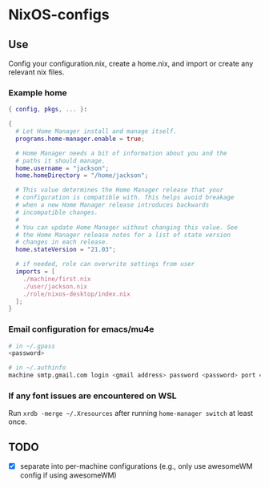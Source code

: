 # NixOS-configs

## Use
Config your configuration.nix, create a home.nix, and import or create any relevant nix files.

### Example home
```nix
{ config, pkgs, ... }:

{
  # Let Home Manager install and manage itself.
  programs.home-manager.enable = true;

  # Home Manager needs a bit of information about you and the
  # paths it should manage.
  home.username = "jackson";
  home.homeDirectory = "/home/jackson";

  # This value determines the Home Manager release that your
  # configuration is compatible with. This helps avoid breakage
  # when a new Home Manager release introduces backwards
  # incompatible changes.
  #
  # You can update Home Manager without changing this value. See
  # the Home Manager release notes for a list of state version
  # changes in each release.
  home.stateVersion = "21.03";

  # if needed, role can overwrite settings from user
  imports = [
    ./machine/first.nix
    ./user/jackson.nix
    ./role/nixos-desktop/index.nix
  ];
}
```

### Email configuration for emacs/mu4e
```bash
# in ~/.gpass
<password>

# in ~/.authinfo
machine smtp.gmail.com login <gmail address> password <password> port 465
```

### If any font issues are encountered on WSL
Run ``xrdb -merge ~/.Xresources`` after running ``home-manager switch`` at least once.

## TODO
- [x] separate into per-machine configurations (e.g., only use awesomeWM config if using awesomeWM)
